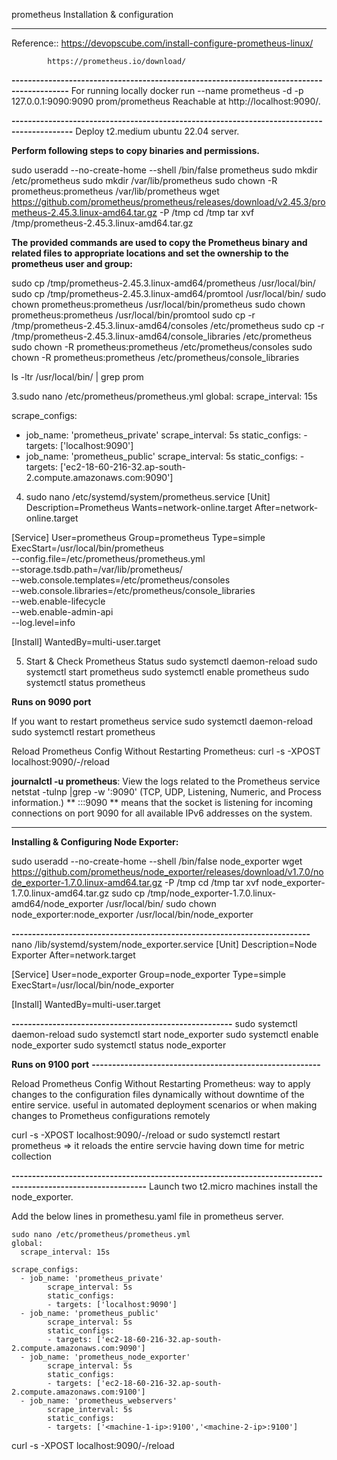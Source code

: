 prometheus Installation & configuration
***************************************

Reference:: https://devopscube.com/install-configure-prometheus-linux/

            https://prometheus.io/download/

**------------------------------------------------------------------------------------------**
For running locally
docker run --name prometheus -d -p 127.0.0.1:9090:9090 prom/prometheus
Reachable at http://localhost:9090/.

**-------------------------------------------------------------------------------------------**
Deploy t2.medium ubuntu 22.04 server.

**Perform following steps to copy binaries and permissions.**

sudo useradd --no-create-home --shell /bin/false prometheus
sudo mkdir /etc/prometheus
sudo mkdir /var/lib/prometheus
sudo chown -R prometheus:prometheus /var/lib/prometheus
wget https://github.com/prometheus/prometheus/releases/download/v2.45.3/prometheus-2.45.3.linux-amd64.tar.gz -P /tmp
cd /tmp
tar xvf /tmp/prometheus-2.45.3.linux-amd64.tar.gz

**The provided commands are used to copy the Prometheus binary and related files to appropriate locations and set the ownership to the prometheus user and group:**

sudo cp /tmp/prometheus-2.45.3.linux-amd64/prometheus /usr/local/bin/
sudo cp /tmp/prometheus-2.45.3.linux-amd64/promtool /usr/local/bin/
sudo chown prometheus:prometheus /usr/local/bin/prometheus
sudo chown prometheus:prometheus /usr/local/bin/promtool
sudo cp -r /tmp/prometheus-2.45.3.linux-amd64/consoles /etc/prometheus
sudo cp -r /tmp/prometheus-2.45.3.linux-amd64/console_libraries /etc/prometheus
sudo chown -R prometheus:prometheus  /etc/prometheus/consoles
sudo chown -R prometheus:prometheus  /etc/prometheus/console_libraries

ls -ltr /usr/local/bin/ | grep prom



3.sudo nano /etc/prometheus/prometheus.yml
global:
  scrape_interval: 15s

scrape_configs:
  - job_name: 'prometheus_private'
        scrape_interval: 5s
        static_configs:
        - targets: ['localhost:9090']
  - job_name: 'prometheus_public'
        scrape_interval: 5s
        static_configs:
        - targets: ['ec2-18-60-216-32.ap-south-2.compute.amazonaws.com:9090']

4.	sudo nano /etc/systemd/system/prometheus.service
[Unit]
Description=Prometheus
Wants=network-online.target
After=network-online.target

[Service]
User=prometheus
Group=prometheus
Type=simple
ExecStart=/usr/local/bin/prometheus \
--config.file=/etc/prometheus/prometheus.yml \
--storage.tsdb.path=/var/lib/prometheus/ \
--web.console.templates=/etc/prometheus/consoles \
--web.console.libraries=/etc/prometheus/console_libraries \
--web.enable-lifecycle \
--web.enable-admin-api \
--log.level=info

[Install]
WantedBy=multi-user.target

5.	Start & Check Prometheus Status
sudo systemctl daemon-reload
sudo systemctl start prometheus
sudo systemctl enable prometheus
sudo systemctl status prometheus


**Runs on 9090 port**

If you want to restart prometheus service
sudo systemctl daemon-reload
sudo systemctl restart prometheus


Reload Prometheus Config Without Restarting Prometheus:
curl -s -XPOST localhost:9090/-/reload

**journalctl -u prometheus**: View the logs related to the Prometheus service
netstat -tulnp |grep -w ':9090'
(TCP, UDP, Listening, Numeric, and Process information.)
 ** :::9090 ** means that the socket is listening for incoming connections on port 9090 for all available IPv6 addresses on the system.

**********************************************************************************************************
**Installing & Configuring Node Exporter:**

sudo useradd --no-create-home --shell /bin/false node_exporter
wget https://github.com/prometheus/node_exporter/releases/download/v1.7.0/node_exporter-1.7.0.linux-amd64.tar.gz -P /tmp
cd /tmp
tar xvf node_exporter-1.7.0.linux-amd64.tar.gz
sudo cp /tmp/node_exporter-1.7.0.linux-amd64/node_exporter /usr/local/bin/
sudo chown node_exporter:node_exporter /usr/local/bin/node_exporter

**-------------------------------------------------------------------------**
nano /lib/systemd/system/node_exporter.service
[Unit]
Description=Node Exporter
After=network.target

[Service]
User=node_exporter
Group=node_exporter
Type=simple
ExecStart=/usr/local/bin/node_exporter

[Install]
WantedBy=multi-user.target

**------------------------------------------------------**
sudo systemctl daemon-reload
sudo systemctl start node_exporter
sudo systemctl enable node_exporter
sudo systemctl status node_exporter

**Runs on 9100 port**
**--------------------------------------------------------**

Reload Prometheus Config Without Restarting Prometheus:
way to apply changes to the configuration files dynamically without downtime of the entire service.
useful in automated deployment scenarios or when making changes to Prometheus configurations remotely

curl -s -XPOST localhost:9090/-/reload
or
sudo systemctl restart prometheus   => it reloads the entire servcie having down time for metric collection

**-------------------------------------------------------------------------------------------------------------**
Launch two t2.micro machines install the node_exporter.

Add the below lines in promethesu.yaml file in prometheus server.

```
sudo nano /etc/prometheus/prometheus.yml
global:
  scrape_interval: 15s

scrape_configs:
  - job_name: 'prometheus_private'
        scrape_interval: 5s
        static_configs:
        - targets: ['localhost:9090']
  - job_name: 'prometheus_public'
        scrape_interval: 5s
        static_configs:
        - targets: ['ec2-18-60-216-32.ap-south-2.compute.amazonaws.com:9090']
  - job_name: 'prometheus_node_exporter'
        scrape_interval: 5s
        static_configs:
        - targets: ['ec2-18-60-216-32.ap-south-2.compute.amazonaws.com:9100']
  - job_name: 'prometheus_webservers'
        scrape_interval: 5s
        static_configs:
        - targets: ['<machine-1-ip>:9100','<machine-2-ip>:9100']

```
curl -s -XPOST localhost:9090/-/reload
